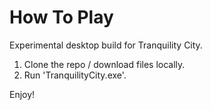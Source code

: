 # How To Play
Experimental desktop build for Tranquility City.

1. Clone the repo / download files locally.
2. Run 'TranquilityCity.exe'.

Enjoy!

